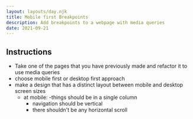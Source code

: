 ```yaml
---
layout: layouts/day.njk
title: Mobile first Breakpoints
description: Add breakpoints to a webpage with media queries
date: 2021-09-21
---
```


## Instructions
- Take one of the pages that you have previously made and refactor it to use media queries
- choose mobile first or desktop first approach
- make a design that has a distinct layout between mobile and desktop screen sizes
  - at mobile:
    -things should be in a single column
    - navigation should be vertical
    - there shouldn't be any horizontal scroll